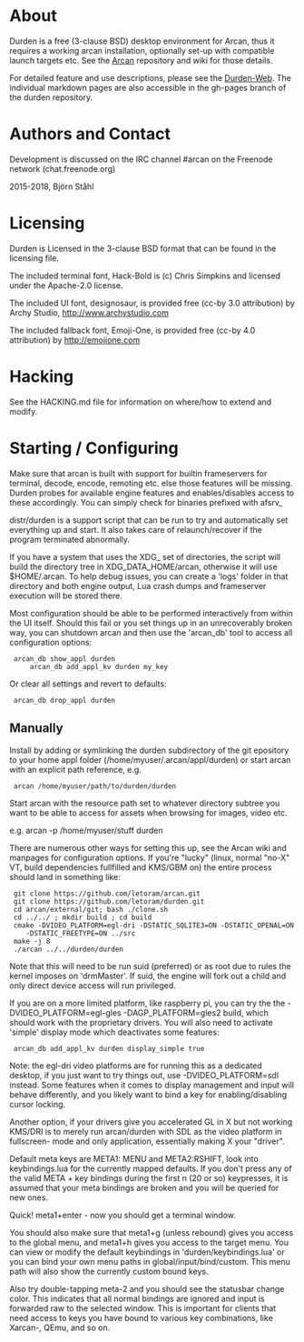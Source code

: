 About
=====
Durden is a free (3-clause BSD) desktop environment for Arcan, thus it requires
a working arcan installation, optionally set-up with compatible launch targets
etc. See the [Arcan](http://github.com/letoram/arcan) repository and wiki for
those details.

For detailed feature and use descriptions, please see the
[Durden-Web](http://durden.arcan-fe.com). The individual markdown pages are
also accessible in the gh-pages branch of the durden repository.

Authors and Contact
=====
Development is discussed on the IRC channel #arcan on the Freenode network
(chat.freenode.org)

2015-2018, Björn Ståhl

Licensing
=====
Durden is Licensed in the 3-clause BSD format that can be found in the
licensing file.

The included terminal font, Hack-Bold is (c) Chris Simpkins
and licensed under the Apache-2.0 license.

The included UI font, designosaur, is provided free (cc-by 3.0 attribution)
by Archy Studio, http://www.archystudio.com

The included fallback font, Emoji-One, is provided free (cc-by 4.0 attribution)
by http://emojione.com

Hacking
=====
See the HACKING.md file for information on where/how to extend and modify.

Starting / Configuring
=====
Make sure that arcan is built with support for builtin frameservers for
terminal, decode, encode, remoting etc. else those features will be missing.
Durden probes for available engine features and enables/disables access to
these accordingly. You can simply check for binaries prefixed with afsrv_

distr/durden is a support script that can be run to try and automatically
set everything up and start. It also takes care of relaunch/recover if the
program terminated abnormally.

If you have a system that uses the XDG_ set of directories, the script will
build the directory tree in XDG\_DATA\_HOME/arcan, otherwise it will use
$HOME/.arcan. To help debug issues, you can create a 'logs' folder in that
directory and both engine output, Lua crash dumps and frameserver execution
will be stored there.

Most configuration should be able to be performed interactively from within
the UI itself. Should this fail or you set things up in an unrecoverably
broken way, you can shutdown arcan and then use the 'arcan_db' tool to
access all configuration options:

     arcan_db show_appl durden
		 arcan_db add_appl_kv durden my_key

Or clear all settings and revert to defaults:

     arcan_db drop_appl durden

## Manually

Install by adding or symlinking the durden subdirectory of the git epository
to your home appl folder (/home/myuser/.arcan/appl/durden) or start arcan
with an explicit path reference, e.g.

     arcan /home/myuser/path/to/durden/durden

Start arcan with the resource path set to whatever directory subtree you
want to be able to access for assets when browsing for images, video etc.

e.g. arcan -p /home/myuser/stuff durden

There are numerous other ways for setting this up, see the Arcan wiki and
manpages for configuration options. If you're "lucky" (linux, normal "no-X"
VT, build dependencies fullfilled and KMS/GBM on) the entire process should
land in something like:

     git clone https://github.com/letoram/arcan.git
     git clone https://github.com/letoram/durden.git
     cd arcan/external/git; bash ./clone.sh
     cd ../../ ; mkdir build ; cd build
     cmake -DVIDEO_PLATFORM=egl-dri -DSTATIC_SQLITE3=ON -DSTATIC_OPENAL=ON
        -DSTATIC_FREETYPE=ON ../src
     make -j 8
     ./arcan ../../durden/durden

Note that this will need to be run suid (preferred) or as root due to rules
the kernel imposes on 'drmMaster'. If suid, the engine will fork out a child
and only direct device access will run privileged.

If you are on a more limited platform, like raspberry pi, you can try the
the -DVIDEO\_PLATFORM=egl-gles -DAGP\_PLATFORM=gles2 build, which should work
with the proprietary drivers. You will also need to activate 'simple' display
mode which deactivates some features:

     arcan_db add_appl_kv durden display_simple true

Note: the egl-dri video platforms are for running this as a dedicated desktop,
if you just want to try things out, use -DVIDEO\_PLATFORM=sdl instead. Some
features when it comes to display management and input will behave differently,
and you likely want to bind a key for enabling/disabling cursor locking.

Another option, if your drivers give you accelerated GL in X but not working
KMS/DRI is to merely run arcan/durden with SDL as the video platform in
fullscreen- mode and only application, essentially making X your "driver".

Default meta keys are META1: MENU and META2:RSHIFT, look into keybindings.lua
for the currently mapped defaults. If you don't press any of the valid META +
key bindings during the first n (20 or so) keypresses, it is assumed that your
meta bindings are broken and you will be queried for new ones.

Quick! meta1+enter - now you should get a terminal window.

You should also make sure that meta1+g (unless rebound) gives you access to
the global menu, and meta1+h gives you access to the target menu. You can view
or modify the default keybindings in 'durden/keybindings.lua' or you can bind
your own menu paths in global/input/bind/custom. This menu path will also show
the currently custom bound keys.

Also try double-tapping meta-2 and you should see the statusbar change color.
This indicates that all normal bindings are ignored and input is forwarded
raw to the selected window. This is important for clients that need access to
keys you have bound to various key combinations, like Xarcan-, QEmu, and so on.
